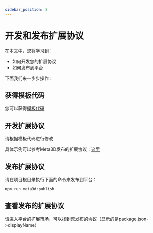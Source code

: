```yaml
---
sidebar_position: 8
---
```


# 开发和发布扩展协议

在本文中，您将学习到：

- 如何开发您的扩展协议
- 如何发布到平台



下面我们来一步步操作：
## 获得模板代码

您可以获得[模板代码](https://github.com/Meta3D-Technology/Meta3D/tree/master/templates/extension-protocol-template)


## 开发扩展协议

请根据模板代码进行修改

具体示例可以参考Meta3D发布的扩展协议：[这里](https://github.com/Meta3D-Technology/Meta3D/tree/master/protocols/extension_protocols)


## 发布扩展协议

请在项目根目录执行下面的命令来发布到平台：
```js
npm run meta3d:publish
```


## 查看发布的扩展协议

请进入平台的扩展市场，可以找到您发布的协议（显示的是package.json->displayName）

